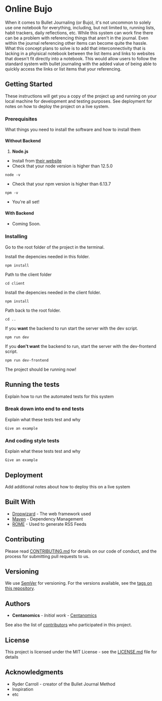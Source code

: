 # Online Bujo

When it comes to Bullet Journaling (or Bujo), it's not uncommon to solely use one notebook for everything, including, but not limited to, running lists, habit trackers, daily reflections, etc. While this system can work fine there can be a problem with referencing things that aren't in the journal. Even within the journal referencing other items can become quite the hassle. What this concept plans to solve is to add that interconnectivity that is lacking in a phyisical notebook between the list items and links to websites that doesn't fit directly into a notebook. This would allow users to follow the standard system with bullet journaling with the added value of being able to quickly access the links or list items that your referencing.

## Getting Started

These instructions will get you a copy of the project up and running on your local machine for development and testing purposes. See deployment for notes on how to deploy the project on a live system.

### Prerequisites

What things you need to install the software and how to install them

#### Without Backend

1. **Node.js**

- Install from [their website](https://nodejs.org/en/)
- Check that your node version is higher than 12.5.0

```
node -v
```

- Check that your npm version is higher than 6.13.7

```
npm -v
```

- You're all set!

#### With Backend

- Coming Soon.


### Installing

Go to the root folder of the project in the terminal.

Install the depencies needed in this folder.

```
npm install
```

Path to the client folder

```
cd client
```

Install the depencies needed in the client folder.

```
npm install
```

Path back to the root folder.

```
cd ..
```

If you **want** the backend to run start the server with the dev script.

```
npm run dev
```

If you **don't want** the backend to run, start the server with the dev-frontend script.

```
npm run dev-frontend
```

The project should be running now!

## Running the tests

Explain how to run the automated tests for this system

### Break down into end to end tests

Explain what these tests test and why

```
Give an example
```

### And coding style tests

Explain what these tests test and why

```
Give an example
```

## Deployment

Add additional notes about how to deploy this on a live system

## Built With

- [Dropwizard](http://www.dropwizard.io/1.0.2/docs/) - The web framework used
- [Maven](https://maven.apache.org/) - Dependency Management
- [ROME](https://rometools.github.io/rome/) - Used to generate RSS Feeds

## Contributing

Please read [CONTRIBUTING.md](https://gist.github.com/PurpleBooth/b24679402957c63ec426) for details on our code of conduct, and the process for submitting pull requests to us.

## Versioning

We use [SemVer](http://semver.org/) for versioning. For the versions available, see the [tags on this repository](https://github.com/your/project/tags).

## Authors

- **Centanomics** - _Initial work_ - [Centanomics](https://github.com/centanomics)

See also the list of [contributors](https://github.com/your/project/contributors) who participated in this project.

## License

This project is licensed under the MIT License - see the [LICENSE.md](LICENSE.md) file for details

## Acknowledgments

- Ryder Carroll - creator of the Bullet Journal Method
- Inspiration
- etc
